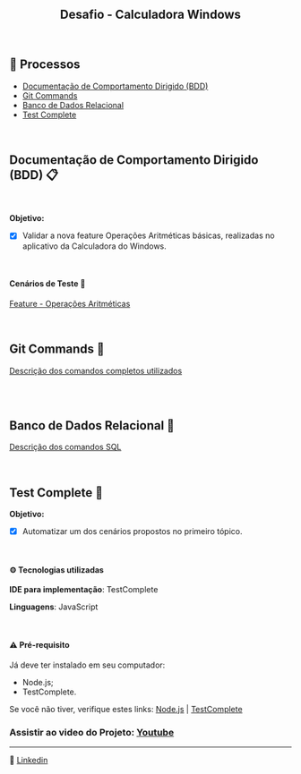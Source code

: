 <h2 align="center"> Desafio - Calculadora Windows </h2>

<br>

##  🧭 Processos

- [ Documentação de Comportamento Dirigido (BDD) ](#documentação-de-comportamento-dirigido)
- [ Git Commands ](#git-commands)
- [ Banco de Dados Relacional ](#banco-de-dados-relacional)
- [ Test Complete ](#teste-complete)

<br>


## Documentação de Comportamento Dirigido (BDD) 📋

<br>

**Objetivo:** 

- [x] Validar a nova feature Operações Aritméticas básicas, realizadas no aplicativo da Calculadora do Windows.

<br>

#### Cenários de Teste 📝
[Feature - Operações Aritméticas](https://www.notion.so/Documenta-o-de-Comportamento-Dirigido-BDD-d2fa40d814e946f5b5124941fb29dca3?pvs=4)


<br>

## Git Commands 📍

[Descrição dos comandos completos utilizados](https://www.notion.so/Git-Commands-622f11c8ec3a4c749fc0cb4cc0527b4b?pvs=4)

<br>

<br>

## Banco de Dados Relacional 🎲

[Descrição dos comandos SQL](https://www.notion.so/Banco-de-Dados-Relacional-8b8d80894e0d4064be10007f2500fd00?pvs=4)

<br>

## Test Complete 🤖

**Objetivo:** 

- [x] Automatizar um dos cenários propostos no primeiro tópico. 

<br>

#### ⚙️ Tecnologias utilizadas

**IDE para implementação**: TestComplete

**Linguagens**: JavaScript

<br>

 #### ⚠️ Pré-requisito

Já deve ter instalado em seu computador:
- Node.js;
- TestComplete.


Se você não tiver, verifique estes links: [Node.js](https://nodejs.org/en/) | [TestComplete](https://filehonor.com/testcomplete/)


### Assistir ao video do Projeto: [Youtube]()
	
 ------
	
:speech_balloon: [Linkedin](https://www.linkedin.com/in/camilalnmoura/)
